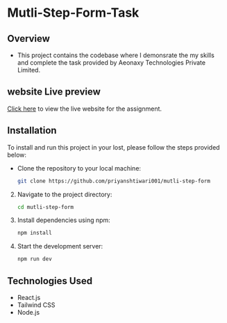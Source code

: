 # Mutli-Step-Form-Task

## Overview

- This project contains the codebase where I demonsrate the my skills and complete the task provided by Aeonaxy Technologies Private Limited.

## website Live preview

[Click here](https://multi-way-form.netlify.app/) to view the live website for the assignment.

## Installation

To install and run this project in your lost, please follow the steps provided below:

- Clone the repository to your local machine:

  ```bash
  git clone https://github.com/priyanshtiwari001/mutli-step-form
  ```

2. Navigate to the project directory:

   ```bash
   cd mutli-step-form
   ```

3. Install dependencies using npm:

   ```bash
   npm install
   ```

4. Start the development server:
   ```bash
   npm run dev
   ```

## Technologies Used

- React.js
- Tailwind CSS
- Node.js
